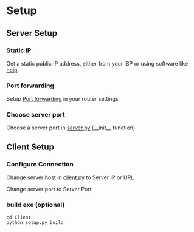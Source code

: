 # Setup  
  
## Server Setup  
  
### Static IP  
  
Get a static public IP address, either from your ISP or using software like [noip](https://www.noip.com/).  
  
### Port forwarding  
  
Setup [Port forwarding](https://en.wikipedia.org/wiki/Port_forwarding) in your router settings  
  
### Choose server port  
  
Choose a server port in [server.py](https://github.com/Y4hL/PyDoor/blob/master/Server/server.py) (\_\_init\_\_ function)  
  
## Client Setup  
  
### Configure Connection  
  
Change server host in [client.py](https://github.com/Y4hL/PyDoor/blob/master/Client/client.py) to Server IP or URL  
  
Change server port to Server Port  
  
### build exe (optional)  
  
`cd Client`  
`python setup.py build`  
  